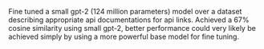 Fine tuned a small gpt-2 (124 million parameters) model over a dataset describing appropriate api documentations for api links. Achieved a 67% cosine similarity using small gpt-2, better performance could very likely be achieved simply by using a more powerful base model for fine tuning. 
